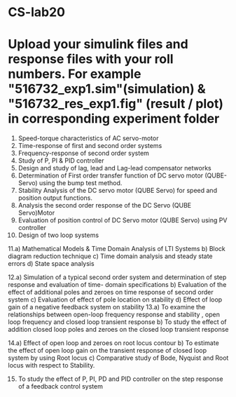 # CS-lab20
# Upload your simulink files and response files with your roll numbers. For example "516732_exp1.sim"(simulation) & "516732_res_exp1.fig" (result / plot) in corresponding experiment folder
1. Speed-torque characteristics of AC servo-motor
2. Time-response of first and second order systems
3. Frequency-response of second order system
4. Study of P, PI & PID controller
5. Design and study of lag, lead and Lag-lead compensator networks
6. Determination of First order transfer function of DC servo motor (QUBE-Servo) using the bump test method.
7. Stability Analysis of the DC servo motor (QUBE Servo) for speed and position output functions.
8. Analysis the second order response of the DC Servo (QUBE Servo)Motor
9. Evaluation of position control of DC Servo motor (QUBE Servo) using PV controller
10. Design of two loop systems

11.a) Mathematical Models & Time Domain Analysis of LTI Systems
b) Block diagram reduction technique
c) Time domain analysis and steady state errors
d) State space analysis

12.a) Simulation of a typical second order system and determination of step response and evaluation of time- domain specifications
b) Evaluation of the effect of additional poles and zeroes on time response of second order system
c) Evaluation of effect of pole location on stability
d) Effect of loop gain of a negative feedback system on stability
13.a) To examine the relationships between open-loop frequency response and stability , open loop frequency and closed loop transient response
b) To study the effect of addition closed loop poles and zeroes on the closed loop transient response

14.a) Effect of open loop and zeroes on root locus contour
b) To estimate the effect of open loop gain on the transient response of closed loop system by using Root locus
c) Comparative study of Bode, Nyquist and Root locus with respect to Stability.


15. To study the effect of P, PI, PD and PID controller on the step response of a feedback control system
